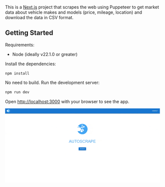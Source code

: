 This is a [Next.js](https://nextjs.org/) project that scrapes the web using Puppeteer to get market data about vehicle makes and models (price, mileage, location) and download the data in CSV format.

## Getting Started

Requirements:
- Node (ideally v22.1.0 or greater)

Install the dependencies:
```
npm install
```

No need to build. Run the development server:

```bash
npm run dev
```

Open [http://localhost:3000](http://localhost:3000) with your browser to see the app.

![autoscrape-demo](public/autoscrape-demo.gif)